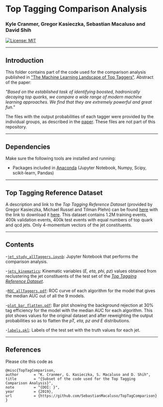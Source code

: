 # Top Tagging Comparison Analysis

### **Kyle Cranmer, Gregor Kasieczka, Sebastian Macaluso and David Shih**


[![License: MIT](https://img.shields.io/badge/License-MIT-yellow.svg)](https://opensource.org/licenses/MIT)


-------------------------------------------------------------------------
## Introduction

This folder contains part of the code used for the comparison analysis published in  ["The Machine Learning Landscape of Top Taggers"](https://arxiv.org/abs/1902.09914). Abstract of the paper:

*"Based on the established task of identifying boosted, hadronically decaying top quarks, we compare a wide range of modern machine learning approaches. We find that they are extremely powerful and great fun."*

The files with the output probabilities of each tagger were provided by the individual groups, as described in the [paper](https://arxiv.org/abs/1902.09914). These files are not part of this repository.



-------------------------------------------------------------------------
## Dependencies

Make sure the following tools are installed and running:

- Packages included in [Anaconda](https://www.anaconda.com/) (Jupyter Notebook, Numpy, Scipy, scikit-learn, Pandas)

-------------------------------------------------------------------------
## Top Tagging Reference Dataset

A description and link to the *Top Tagging Reference Dataset* (provided by Gregor Kasieczka, Michael Russel and Tilman Plehn) can be found [here](https://docs.google.com/document/d/1Hcuc6LBxZNX16zjEGeq16DAzspkDC4nDTyjMp1bWHRo/edit)
with the link to download it [here](https://desycloud.desy.de/index.php/s/llbX3zpLhazgPJ6). This dataset contains 1.2M training events, 400k validation events, 400k test events with equal numbers of top quark and qcd jets. Only 4-momentum vectors of the jet constituents.

-------------------------------------------------------------------------
## Contents 

-[`jet_study_allTaggers.ipynb`](jet_study_allTaggers.ipynb): Jupyter Notebook that performs the comparison analysis. 
<!--If viewing on GitHub, this looks better with nbviewer: [click here](https://hub.mybinder.org/user/sebastianmacalu-pjetscomparison-fpa2oyx1/notebooks/jet_study_allTaggers.ipynb)-->

-[`jets_kinematics`](jets_kinematics): Kinematic variables (*E, eta, phi, pz*) values obtained from reclustering the jet constituents of the test set of the [*Top Tagging Reference Dataset*](https://docs.google.com/document/d/1Hcuc6LBxZNX16zjEGeq16DAzspkDC4nDTyjMp1bWHRo/edit).

-[`ROC_allTaggers.pdf`](ROC_allTaggers.pdf): ROC curve of each algorithm for the model that gives the median AUC out of all the 9 models.

-[`plot_bar_flatten.pdf`](plot_bar_flatten.pdf): Bar plot showing the background rejection at 30% tag efficiency for the model with the median AUC for each algorithm. This plot shows values for the original dataset and after reweighting the output probabilities so as to flatten the *pT, eta, pz and E* distributions.

-[`labels.pkl`](labels.pkl): Labels of the test set with the truth values for each jet.

-------------------------------------------------------------------------
## References

Please cite this code as

```
@misc{TopTagComparison,
author       = "K. Cranmer, G. Kasieczka, S. Macaluso and D. Shih",
title        = "{Subset of the code used for the Top Tagging Comparison Analysis}",
note         = "{DOI: }",
year         = {2019},
url          = {https://github.com/SebastianMacaluso/TopTagComparison}
}
```
